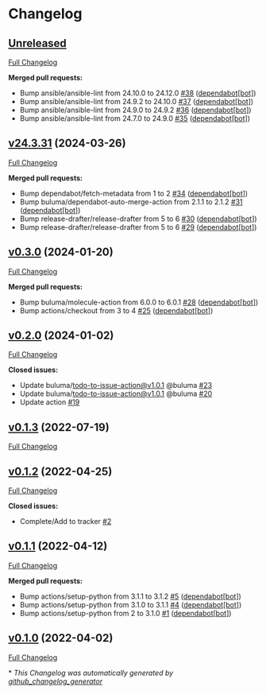 # Changelog

## [Unreleased](https://github.com/buluma/ansible-role-sensu/tree/HEAD)

[Full Changelog](https://github.com/buluma/ansible-role-sensu/compare/v24.3.31...HEAD)

**Merged pull requests:**

- Bump ansible/ansible-lint from 24.10.0 to 24.12.0 [\#38](https://github.com/buluma/ansible-role-sensu/pull/38) ([dependabot[bot]](https://github.com/apps/dependabot))
- Bump ansible/ansible-lint from 24.9.2 to 24.10.0 [\#37](https://github.com/buluma/ansible-role-sensu/pull/37) ([dependabot[bot]](https://github.com/apps/dependabot))
- Bump ansible/ansible-lint from 24.9.0 to 24.9.2 [\#36](https://github.com/buluma/ansible-role-sensu/pull/36) ([dependabot[bot]](https://github.com/apps/dependabot))
- Bump ansible/ansible-lint from 24.7.0 to 24.9.0 [\#35](https://github.com/buluma/ansible-role-sensu/pull/35) ([dependabot[bot]](https://github.com/apps/dependabot))

## [v24.3.31](https://github.com/buluma/ansible-role-sensu/tree/v24.3.31) (2024-03-26)

[Full Changelog](https://github.com/buluma/ansible-role-sensu/compare/v0.3.0...v24.3.31)

**Merged pull requests:**

- Bump dependabot/fetch-metadata from 1 to 2 [\#34](https://github.com/buluma/ansible-role-sensu/pull/34) ([dependabot[bot]](https://github.com/apps/dependabot))
- Bump buluma/dependabot-auto-merge-action from 2.1.1 to 2.1.2 [\#31](https://github.com/buluma/ansible-role-sensu/pull/31) ([dependabot[bot]](https://github.com/apps/dependabot))
- Bump release-drafter/release-drafter from 5 to 6 [\#30](https://github.com/buluma/ansible-role-sensu/pull/30) ([dependabot[bot]](https://github.com/apps/dependabot))
- Bump release-drafter/release-drafter from 5 to 6 [\#29](https://github.com/buluma/ansible-role-sensu/pull/29) ([dependabot[bot]](https://github.com/apps/dependabot))

## [v0.3.0](https://github.com/buluma/ansible-role-sensu/tree/v0.3.0) (2024-01-20)

[Full Changelog](https://github.com/buluma/ansible-role-sensu/compare/v0.2.0...v0.3.0)

**Merged pull requests:**

- Bump buluma/molecule-action from 6.0.0 to 6.0.1 [\#28](https://github.com/buluma/ansible-role-sensu/pull/28) ([dependabot[bot]](https://github.com/apps/dependabot))
- Bump actions/checkout from 3 to 4 [\#25](https://github.com/buluma/ansible-role-sensu/pull/25) ([dependabot[bot]](https://github.com/apps/dependabot))

## [v0.2.0](https://github.com/buluma/ansible-role-sensu/tree/v0.2.0) (2024-01-02)

[Full Changelog](https://github.com/buluma/ansible-role-sensu/compare/v0.1.3...v0.2.0)

**Closed issues:**

- Update buluma/todo-to-issue-action@v1.0.1 @buluma [\#23](https://github.com/buluma/ansible-role-sensu/issues/23)
- Update buluma/todo-to-issue-action@v1.0.1 @buluma [\#20](https://github.com/buluma/ansible-role-sensu/issues/20)
- Update action [\#19](https://github.com/buluma/ansible-role-sensu/issues/19)

## [v0.1.3](https://github.com/buluma/ansible-role-sensu/tree/v0.1.3) (2022-07-19)

[Full Changelog](https://github.com/buluma/ansible-role-sensu/compare/v0.1.2...v0.1.3)

## [v0.1.2](https://github.com/buluma/ansible-role-sensu/tree/v0.1.2) (2022-04-25)

[Full Changelog](https://github.com/buluma/ansible-role-sensu/compare/v0.1.1...v0.1.2)

**Closed issues:**

- Complete/Add to tracker [\#2](https://github.com/buluma/ansible-role-sensu/issues/2)

## [v0.1.1](https://github.com/buluma/ansible-role-sensu/tree/v0.1.1) (2022-04-12)

[Full Changelog](https://github.com/buluma/ansible-role-sensu/compare/v0.1.0...v0.1.1)

**Merged pull requests:**

- Bump actions/setup-python from 3.1.1 to 3.1.2 [\#5](https://github.com/buluma/ansible-role-sensu/pull/5) ([dependabot[bot]](https://github.com/apps/dependabot))
- Bump actions/setup-python from 3.1.0 to 3.1.1 [\#4](https://github.com/buluma/ansible-role-sensu/pull/4) ([dependabot[bot]](https://github.com/apps/dependabot))
- Bump actions/setup-python from 2 to 3.1.0 [\#1](https://github.com/buluma/ansible-role-sensu/pull/1) ([dependabot[bot]](https://github.com/apps/dependabot))

## [v0.1.0](https://github.com/buluma/ansible-role-sensu/tree/v0.1.0) (2022-04-02)

[Full Changelog](https://github.com/buluma/ansible-role-sensu/compare/d208c0dbf20b1c05fac9082237272cecd94d5325...v0.1.0)



\* *This Changelog was automatically generated by [github_changelog_generator](https://github.com/github-changelog-generator/github-changelog-generator)*
